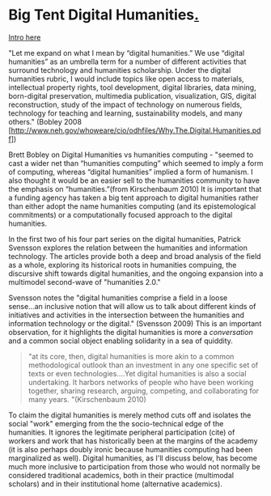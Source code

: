 # Big Tent Digital Humanities<a href="/mcburton/writing/tree/master/chapter-one/#tent-intro" name="tent-intro">.</a>
	
<a href="/mcburton/writing/tree/master/chapter-one/#tent-intro" name="tent-intro">Intro here</a>
	
"Let me expand on what I mean by “digital humanities.” We use “digital humanities” as an umbrella term for a number of different activities that surround technology and humanities scholarship. Under the digital humanities rubric, I would include topics like open access to materials, intellectual property rights, tool development, digital libraries, data mining, born-digital preservation, multimedia publication, visualization, GIS, digital reconstruction, study of the impact of technology on numerous fields, technology for teaching and learning, sustainability models, and many others." (Bobley 2008 [http://www.neh.gov/whoweare/cio/odhfiles/Why.The.Digital.Humanities.pdf])


Brett Bobley on Digital Humanities vs humanities computing - "seemed to cast a wider net than “humanities computing” which seemed to imply a form of computing, whereas “digital humanities” implied a form of humanism. I also thought it would be an easier sell to the humanities community to have the emphasis on “humanities.”(from Kirschenbaum 2010) It is important that a funding agency has taken a big tent approach to digital humanities rather than either adopt the name humanities computing (and its epistemological commitments) or a computationally focused approach to the digital humanities.




In the first two of his four part series on the digital humanities, Patrick Svensson explores the relation between the humanities and information technology. The articles provide both a deep and broad analysis of the field as a whole, exploring its historical roots in humanities compuing, the discursive shift towards digital humanities, and the ongoing expansion into a multimodel second-wave of "humanities 2.0." 

Svensson notes the "digital humanities comprise a field in a loose sense...an inclusive notion that will allow us to talk about different kinds of initiatives and activities in the intersection between the humanities and information technology or the digital." (Svensson 2009) This is an important observation, for it highlights the digital humanities is more a _conversation_ and a common social object enabling solidarity in a sea of quiddity.

>"at its core, then, digital humanities is more akin to a common methodological outlook than an investment in any one specific set of texts or even technologies....Yet digital humanities is also a social undertaking. It harbors networks of people who have been working together, sharing research, arguing, competing, and collaborating for many years. "(Kirschenbaum 2010)

To claim the digital humanities is merely method cuts off and isolates the social "work" emerging from the the socio-technical edge of the humanities. It ignores the legitimate peripheral participation (cite) of workers and work that has historically been at the margins of the academy (it is also perhaps doubly ironic because humanities computing had been marginalized as well). Digital humanities, as I'll discuss below, has become much more inclusive to participation from those who would not normally be considered traditional academics, both in their practice (multimodal scholars) and in their institutional home (alternative academics).


